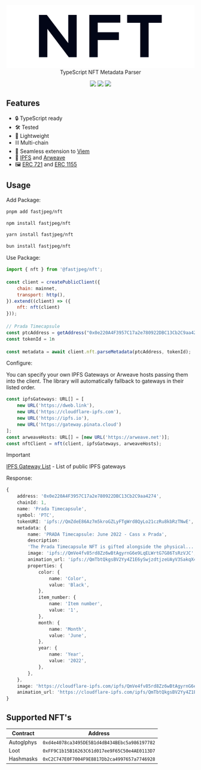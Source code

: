 <p align="center">
    <picture>
        <source media="(prefers-color-scheme: dark)" srcset="./.github/img/nft-light.svg">
        <img alt="fastjpeg/nft" src="./.github/img/nft-dark.svg">
    </picture>
    <br>
    TypeScript NFT Metadata Parser
</p>
<p align="center">
    <img src="https://img.shields.io/badge/Language-TypeScript-blue.svg"/>
    <img src="https://img.shields.io/github/stars/fastjpeg/nft.svg"/>
    <img src="https://img.shields.io/github/license/fastjpeg/nft.svg"/>
</p>

## Features

- 🔒 TypeScript ready
- 🛠️ Tested
- 🪽 Lightweight
- ⛓️ Multi-chain
- 🔌 Seamless extension to [Viem](https://viem.sh)
- 💾 [IPFS](https://www.ipfs.com) and [Arweave](https://www.arweave.org)
- 🖼️ [ERC 721](https://ethereum.org/developers/docs/standards/tokens/erc-721) and [ERC 1155](https://ethereum.org/developers/docs/standards/tokens/erc-1155)

## Usage

Add Package:

```sh
pnpm add fastjpeg/nft
```

```sh
npm install fastjpeg/nft
```

```sh
yarn install fastjpeg/nft
```

```sh
bun install fastjpeg/nft
```

Use Package:

```javascript
import { nft } from '@fastjpeg/nft';

const client = createPublicClient({
    chain: mainnet,
    transport: http(),
}).extend((client) => ({
    nft: nft(client)
}));

// Prada Timecapsule
const ptcAddress = getAddress("0x0e220A4F3957C17a2e780922DBC13Cb2C9aa4274")
const tokenId = 1n

const metadata = await client.nft.parseMetadata(ptcAddress, tokenId);
```

Configure:

You can specify your own IPFS Gateways or Arweave hosts passing them into the client. The library will automatically fallback to gateways in their listed order.

```typescript
const ipfsGateways: URL[] = [
    new URL('https://dweb.link'),
    new URL('https://cloudflare-ipfs.com'),
    new URL('https://ipfs.io'),
    new URL('https://gateway.pinata.cloud')
];
const arweaveHosts: URL[] = [new URL('https://arweave.net')];
const nftClient = nft(client, ipfsGateways, arweaveHosts);
```

> [!IMPORTANT]
> [IPFS Gateway List](https://ipfs.github.io/public-gateway-checker/) - List of public IPFS gateways

Response:

```typescript
{
    address: '0x0e220A4F3957C17a2e780922DBC13Cb2C9aa4274',
    chainId: 1,
    name: 'Prada Timecapsule',
    symbol: 'PTC',
    tokenURI: 'ipfs://QmZdeE86Az7m5kroGZLyFTgWrd8QyLo21czRu8kbRzTNwE',
    metadata: {
        name: 'PRADA Timecapsule: June 2022 - Cass x Prada',
        description:
        'The Prada Timecapsule NFT is gifted alongside the physical...',
        image: 'ipfs://QmVe4fv85rd8Zz6wBtAgyrnG6e9LqELWrtG7G86TsRzVJC',
        animation_url: 'ipfs://QmTbtQkgsBV2Yy4Z1E6ySwjzdtjzeUAyV3SakqX4GBqU9S',
        properties: {
            color: {
                name: 'Color',
                value: 'Black',
            },
            item_number: {
                name: 'Item number',
                value: '1',
            },
            month: {
                name: 'Month',
                value: 'June',
            },
            year: {
                name: 'Year',
                value: '2022',
            },
        },
    },
    image: 'https://cloudflare-ipfs.com/ipfs/QmVe4fv85rd8Zz6wBtAgyrnG6e9LqELWrtG7G86TsRzVJC',
    animation_url: 'https://cloudflare-ipfs.com/ipfs/QmTbtQkgsBV2Yy4Z1E6ySwjzdtjzeUAyV3SakqX4GBqU9S',
}
```

## Supported NFT's

| Contract | Address |
| -------- | ------- |
| Autoglphys | `0xd4e4078ca3495DE5B1d4dB434BEbc5a986197782` |
| Loot | `0xFF9C1b15B16263C61d017ee9F65C50e4AE0113D7` |
| Hashmasks | `0xC2C747E0F7004F9E8817Db2ca4997657a7746928` |